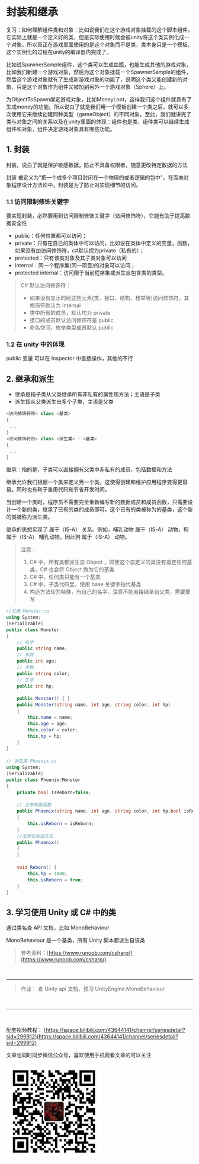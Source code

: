# 封装和继承
  
复习：如何理解组件类和对象：比如说我们在这个游戏对象挂载的这个脚本组件，它实际上就是一个定义好的类，但是实际使用时候会被unity将这个类实例化成一个对象，所以真正在游戏里面使用的是这个对象而不是类，类本身只是一个模板，这个实例化的过程在unity的编译器内完成了。
  
比如说SpawnerSample组件，这个类可以生成血瓶，也能生成其他的游戏对象，比如我们新建一个游戏对象，然后为这个对象挂载一个SpawnerSample的组件，然后这个游戏对象就有了生成新游戏对象的功能了，说明这个类又能创建新的对象，只是这个对象作为组件又被加到另外一个游戏对象（Sphere）上。
  
为ObjectToSpawn绑定游戏对象，比如MoneyLoot，这样我们这个组件就具有了生成money的功能。所以说白了就是我们用一个模板创建一个类之后，就可以多次使用它来继续创建同种类型（gameObject）的不同对象。至此，我们就讲完了类与对象之间的关系以及在unity里面的体现：组件也是类，组件类可以继续生成组件和对象，组件决定游戏对象具有哪些功能。
  
## 1. 封装

封装，说白了就是保护敏感数据，防止不具备权限者，随意更改特定数据的方法

封装 被定义为"把一个或多个项目封闭在一个物理的或者逻辑的包中"。在面向对象程序设计方法论中，封装是为了防止对实现细节的访问。

### 1.1 访问限制修饰关键字
  
要实现封装，必然要用到访问限制修饰关键字（访问修饰符），它能有助于提高数据安全性
  
- public：任何位置都可以访问；
- private：只有在自己的类体中可以访问，比如说在类体中定义的变量，函数，如果没有加访问修饰符，c#默认视为private（私有的）；
- protected：只有该类对象及其子类对象可以访问
- internal：同一个程序集(同一项目)的对象可以访问；
- protected internal：访问限于当前程序集或派生自包含类的类型。

> C# 默认访问修饰符：
>
> - 如果没有显示的给这些元素(类、接口、结构、枚举等)访问修饰符，其修饰符默认为 internal
> - 类中所有的成员，默认均为 private
> - 接口的成员默认访问修饰符是 public
> - 命名空间，枚举类型成员默认 public

### 1.2 在 unity 中的体现

public 变量 可以在 Inspector 中直接操作，其他的不行

## 2. 继承和派生

- 继承是指子类从父类继承所有非私有的属性和方法；主语是子类
- 派生指从父类派生出多个子类，主语是父类

```C#
<访问修饰符符> class <基类>
{
 ...
}
<访问修饰符符> class <派生类> : <基类>
{
 ...
}
```

继承：指的是，子类可以直接拥有父类中非私有的成员，包括数据和方法

继承允许我们根据一个类来定义另一个类，这使得创建和维护应用程序变得更容易。同时也有利于重用代码和节省开发时间。

当创建一个类时，程序员不需要完全重新编写新的数据成员和成员函数，只需要设计一个新的类，继承了已有的类的成员即可。这个已有的类被称为的基类，这个新的类被称为派生类。

继承的思想实现了 属于（IS-A） 关系。例如，哺乳动物 属于（IS-A） 动物，狗 属于（IS-A） 哺乳动物，因此狗 属于（IS-A） 动物。

> 注意：
>
> 1. C# 中，所有类都派生自 Object ，即使这个自定义的类没有指定任何基类，C# 也会将 Object 做为它的基类
> 2. C# 中，任何类只能有一个基类
> 3. C# 中，子类代码里，使用 base 关键字指代基类
> 4. 构造方法较为特殊，有自己的名字，注意不能直接继承自父类，需要重写

```C#
//父类 Monster.cs
using System;
[Serializable]
public class Monster
{
    // 名字
    public string name;
    // 年龄
    public int age;
    // 毛色
    public string color;
    // 生命
    public int hp;

    public Monster() { }
    public Monster(string name, int age, string color, int hp)
    {
        this.name = name;
        this.age = age;
        this.color = color;
        this.hp = hp;
    }
}

// 派生类 Phoenix.cs
using System;
[Serializable]
public class Phoenix:Monster
{
    private bool isReborn=false;

    // 全参构造函数
    public Phoenix(string name, int age, string color, int hp,bool isReborn) : base(name, age, color, hp)
    {
        this.isReborn = isReborn;
    }
    //无参空构造方法
    public Phoenix()
    {
    }

    void Reborn() {
        this.hp = 1000;
        this.isReborn = true;
    }
}

```

## 3. 学习使用 Unity 或 C# 中的类

通过类名查 API 文档，比如 MonoBehaviour

MonoBehaviour 是一个基类，所有 Unity 脚本都派生自该类

> 参考资料：[https://www.runoob.com/csharp/](https://www.runoob.com/csharp/)

<br>

<hr>

> 作业：
> 查 Unity api 文档，预习 UnityEngine.MonoBehaviour

<br>

<hr>
<br>

配套视频教程：
[https://space.bilibili.com/43644141/channel/seriesdetail?sid=299912](https://space.bilibili.com/43644141/channel/seriesdetail?sid=299912)

文章也同时同步微信公众号，喜欢使用手机观看文章的可以关注

![](../../imgs/微信公众号二维码.jpg)
